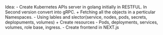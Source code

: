 Idea:
    - Create Kubernetes APIs server in golang initially in RESTFUL. In Second version convert into gRPC.
        + Fetching all the objects in a perticular Namespaces.
            - Using lables and slector(service, nodes, pods, secrets, deplopuments, volumes)
        + Create resources
            - Pods, deployments, services, volumes, role base, ingress.
    - Create frontend in NEXT.js
